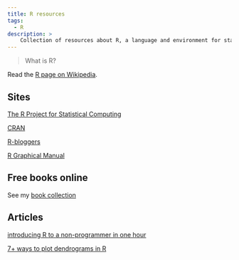 ```yaml
---
title: R resources
tags:
  - R
description: >
    Collection of resources about R, a language and environment for statistical computing and graphics.
---
```


> What is R?

Read the [R page on Wikipedia](http://en.wikipedia.org/wiki/R_(programming_language)).

## Sites

[The R Project for Statistical Computing](http://www.r-project.org/)

[CRAN](http://www.r-project.org/)

[R-bloggers](http://www.r-bloggers.com/)

[R Graphical Manual](http://rgm3.lab.nig.ac.jp/RGM/top)

## Free books online

See my [book collection](http://g14n.info/2014/01/free-books-online#r)

## Articles

[introducing R to a non-programmer in one hour](http://alyssafrazee.com/introducing-R.html)

[7+ ways to plot dendrograms in R](http://gastonsanchez.com/blog/how-to/2012/10/03/Dendrograms.html)

